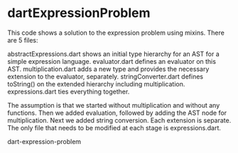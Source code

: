 dartExpressionProblem
=====================

This code shows a solution to the expression problem using mixins. There are 5 files: 

abstractExpressions.dart shows an initial type hierarchy for an AST for a simple expression language.
evaluator.dart defines an evaluator on this AST.
multiplication.dart adds a new type and provides the necessary extension to the evaluator, separately.
stringConverter.dart defines toString() on the extended hierarchy including multiplication.
expressions.dart ties everything together. 

The assumption is that we started without multiplication and without any functions. Then we added evaluation,
followed by adding the AST node for multiplication. Next we added string conversion. Each extension is separate.
The only file that needs to be modified at each stage is expressions.dart.

dart-expression-problem
